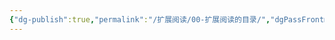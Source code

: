 ```yaml
---
{"dg-publish":true,"permalink":"/扩展阅读/00-扩展阅读的目录/","dgPassFrontmatter":true,"created":"2024-12-25T16:55:58.391+08:00","updated":"2024-12-25T16:56:19.629+08:00"}
---
```



